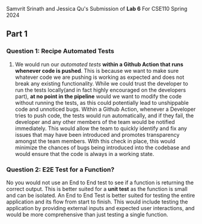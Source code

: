 Samvrit Srinath and Jessica Qu's Submission of **Lab 6** For CSE110 Spring 2024


## Part 1

### Question 1: Recipe Automated Tests

1. We would run our *automated tests* **within a Github Action that runs whenever code is pushed**. This is because we want to make sure whatever code we are pushing is working as expected and does not break any existing functionality. While we could trust the developer to run the tests locally(and in fact highly encouraged on the developers part), **at no point in the pipeline** would we want to modify the code without running the tests, as this could potentially lead to unshippable code and unnoticed bugs. Within a Github Action, whenever a Developer tries to push code, the tests would run automatically, and if they fail, the developer and any other members of the team would be notified immediately. This would allow the team to quickly identify and fix any issues that may have been introduced and promotes transparency amongst the team members. With this check in place, this would minimize the chances of bugs being introduced into the codebase and would ensure that the code is always in a working state.

### Question 2: E2E Test for a Function?

No you would not use an End to End test to see if a function is returning the correct output. This is better suited for a **unit test** as the function is small and can be isolated. An End to End Test is better suited for testing the entire application and its flow from start to finish. This would include testing the application by providing external inputs and expected user interactions, and would be more comprehensive than just testing a single function.






